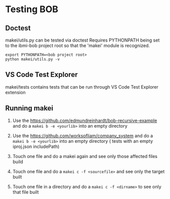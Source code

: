 # Testing BOB

## Doctest 
makei/utils.py can be tested via doctest
Requires PYTHONPATH being set to the ibmi-bob project root so that the 'makei' module is recognized. 
```
export PYTHONPATH=<bob project root>
python makei/utils.py -v
```

## VS Code Test Explorer
makei/tests contains tests that can be run through VS Code Test Explorer extension

## Running makei
1. Use the https://github.com/edmundreinhardt/bob-recursive-example and do a `makei b -e <yourlib>` into an empty directory
2. Use the https://github.com/worksofliam/company_system and do a `makei b -e <yourlib>` into an empty directory
( tests with an empty iproj.json includePath)

3. Touch one file and do a makei again and see only those affected files build
4. Touch one file and do a `makei c -f <sourcefile>` and see only the target built
5. Touch one file in a directory and do a `makei c -f <dirname>` to see only that file built
